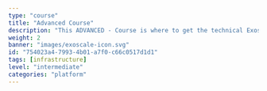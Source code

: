 ```yaml
---
type: "course"
title: "Advanced Course"
description: "This ADVANCED - Course is where to get the technical Exoscale knowledge. It will help you learn the core concepts, dive into networking components, configuration, and critical cloud topics."
weight: 2
banner: "images/exoscale-icon.svg"
id: "754023a4-7993-4b01-a7f0-c66c0517d1d1"
tags: [infrastructure]
level: "intermediate"
categories: "platform"
---
```

